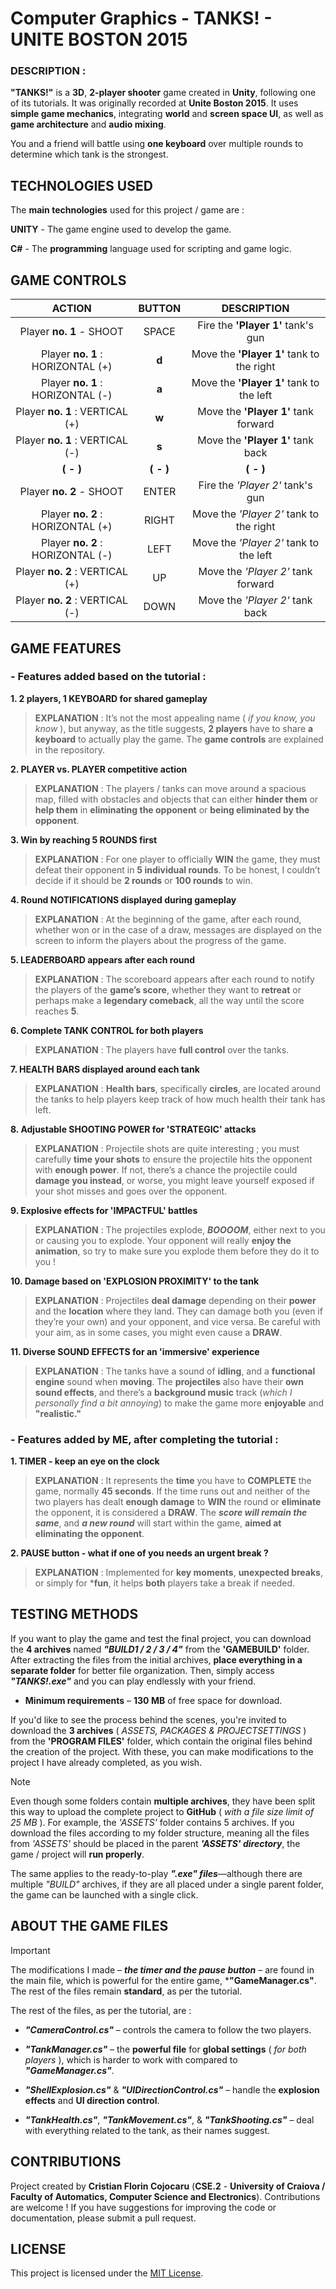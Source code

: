 # Computer Graphics - TANKS! - UNITE BOSTON 2015


### DESCRIPTION :
**"TANKS!"** is a **3D**, **2-player shooter** game created in **Unity**, following one of its tutorials. It was originally recorded at **Unite Boston 2015**. It uses **simple game mechanics**, integrating **world** and **screen space UI**, as well as **game architecture** and **audio mixing**. 

You and a friend will battle using **one keyboard** over multiple rounds to determine which tank is the strongest.



## TECHNOLOGIES USED
The **main technologies** used for this project / game are :

**UNITY** - The game engine used to develop the game.

**C#** - The **programming** language used for scripting and game logic.



## GAME CONTROLS

|          **ACTION**        	        |  **BUTTON** |                **DESCRIPTION**          	|
|:------------------------------:     |:---------:	|:-----------------------------------:	    |
| Player **no. 1** - SHOOT     	      |   SPACE   	|     Fire the **'Player 1'** tank's gun    |
| Player **no. 1** : HORIZONTAL (+) 	|    **d**   	| Move the **'Player 1'** tank to the right |
| Player **no. 1** : HORIZONTAL (-) 	|    **a**   	|  Move the **'Player 1'** tank to the left	|
|  Player **no. 1** : VERTICAL (+)  	|    **w**   	|    Move the **'Player 1'** tank forward  	|
|  Player **no. 1** : VERTICAL (-)  	|     **s**   |     Move the **'Player 1'** tank back    	|
|          **( - )**                  |   **( - )** |          **( - )**                        |
| Player **no. 2** - SHOOT     	      |   ENTER     |   Fire the *'Player 2'* tank's gun       	|
| Player **no. 2** : HORIZONTAL (+) 	|   RIGHT   	| Move the *'Player 2'* tank to the right	  |
| Player **no. 2** : HORIZONTAL (-) 	|    LEFT   	|  Move the *'Player 2'* tank to the left  	|
|  Player **no. 2** : VERTICAL (+)  	|     UP    	|    Move the *'Player 2'* tank forward   	|
|  Player **no. 2** : VERTICAL (-)  	|    DOWN   	|    Move the *'Player 2'* tank back      	|


## GAME FEATURES
### - Features added based on the tutorial :
 **1. 2 players, 1 KEYBOARD for shared gameplay**
> **EXPLANATION** : It’s not the most appealing name ( *if you know, you know* ), but anyway, as the title suggests, **2 players** have to share **a keyboard** to actually play the game. The **game controls** are explained in the repository.

 **2. PLAYER vs. PLAYER competitive action**
> **EXPLANATION** : The players / tanks can move around a spacious map, filled with obstacles and objects that can either **hinder them** or **help them** in **eliminating the opponent** or **being eliminated by the opponent**.

 **3. Win by reaching 5 ROUNDS first**
> **EXPLANATION** : For one player to officially **WIN** the game, they must defeat their opponent in **5 individual rounds**. To be honest, I couldn’t decide if it should be **2 rounds** or **100 rounds** to win.

 **4. Round NOTIFICATIONS displayed during gameplay**
> **EXPLANATION** : At the beginning of the game, after each round, whether won or in the case of a draw, messages are displayed on the screen to inform the players about the progress of the game.

 **5. LEADERBOARD appears after each round**
> **EXPLANATION** : The scoreboard appears after each round to notify the players of the **game’s score**, whether they want to **retreat** or perhaps make a **legendary comeback**, all the way until the score reaches **5**.

 **6. Complete TANK CONTROL for both players**
> **EXPLANATION** : The players have **full control** over the tanks.

 **7. HEALTH BARS displayed around each tank**
> **EXPLANATION** : **Health bars**, specifically **circles**, are located around the tanks to help players keep track of how much health their tank has left.

 **8. Adjustable SHOOTING POWER for 'STRATEGIC' attacks**
> **EXPLANATION** : Projectile shots are quite interesting ; you must carefully **time your shots** to ensure the projectile hits the opponent with **enough power**. If not, there’s a chance the projectile could **damage you instead**, or worse, you might leave yourself exposed if your shot misses and goes over the opponent.

 **9. Explosive effects for 'IMPACTFUL' battles**
> **EXPLANATION** : The projectiles explode, ***BOOOOM***, either next to you or causing you to explode. Your opponent will really **enjoy the animation**, so try to make sure you explode them before they do it to you !

 **10. Damage based on 'EXPLOSION PROXIMITY' to the tank**
> **EXPLANATION** : Projectiles **deal damage** depending on their **power** and the **location** where they land. They can damage both you (even if they’re your own) and your opponent, and vice versa. Be careful with your aim, as in some cases, you might even cause a **DRAW**.

 **11. Diverse SOUND EFFECTS for an 'immersive' experience**
> **EXPLANATION** : The tanks have a sound of **idling**, and a **functional engine** sound when **moving**. The **projectiles** also have their **own sound effects**, and there’s a **background music** track (*which I personally find a bit annoying*) to make the game more **enjoyable** and **"realistic."**


### - Features added by ME, after completing the tutorial :
 **1. TIMER - keep an eye on the clock**
> **EXPLANATION** : It represents the **time** you have to **COMPLETE** the game, normally **45 seconds**. If the time runs out and neither of the two players has dealt **enough damage** to **WIN** the round or **eliminate** the opponent, it is considered a **DRAW**. The ***score will remain the same***, and ***a new round*** will start within the game, **aimed at eliminating the opponent**.

 **2. PAUSE button - what if one of you needs an urgent break ?**
> **EXPLANATION** : Implemented for **key moments**, **unexpected breaks**, or simply for ***fun**, it helps **both** players take a break if needed.



## TESTING METHODS
If you want to play the game and test the final project, you can download the **4 archives** named ***"BUILD1 / 2 / 3 / 4"*** from the **'GAMEBUILD'** folder. After extracting the files from the initial archives, **place everything in a separate folder** for better file organization. Then, simply access ***"TANKS!.exe"*** and you can play endlessly with your friend. 
- **Minimum requirements** – **130 MB** of free space for download.

If you'd like to see the process behind the scenes, you're invited to download the **3 archives** ( *ASSETS, PACKAGES & PROJECTSETTINGS* ) from the **'PROGRAM FILES'** folder, which contain the original files behind the creation of the project. With these, you can make modifications to the project I have already completed, as you wish.

> [!NOTE]
> Even though some folders contain **multiple archives**, they have been split this way to upload the complete project to **GitHub** ( *with a file size limit of 25 MB* ). For example, the *'ASSETS'* folder contains 5 archives. If you download the files according to my folder structure, meaning all the files from *'ASSETS'* should be placed in the parent ***'ASSETS' directory***, the game / project will **run properly**.
>
> The same applies to the ready-to-play ***".exe" files***—although there are multiple *"BUILD"* archives, if they are all placed under a single parent folder, the game can be launched with a single click.



## ABOUT THE GAME FILES
> [!IMPORTANT]
> The modifications I made – ***the timer and the pause button*** – are found in the main file, which is powerful for the entire game, ***"GameManager.cs"**. The rest of the files remain **standard**, as per the tutorial.

The rest of the files, as per the tutorial, are :

- ***"CameraControl.cs"*** – controls the camera to follow the two players.

- ***"TankManager.cs"*** – the **powerful file** for **global settings** ( *for both players* ), which is harder to work with compared to ***"GameManager.cs"***.

- ***"ShellExplosion.cs"*** & ***"UIDirectionControl.cs"*** – handle the **explosion effects** and **UI direction control**.

- ***"TankHealth.cs"***, ***"TankMovement.cs"***, & ***"TankShooting.cs"*** – deal with everything related to the tank, as their names suggest.


## CONTRIBUTIONS 
Project created by **Cristian Florin Cojocaru** (**CSE.2** - **University of Craiova / Faculty of Automatics, Computer Science and Electronics**). Contributions are welcome ! If you have suggestions for improving the code or documentation, please submit a pull request.


## LICENSE
This project is licensed under the [MIT License](LICENSE).
